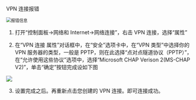 VPN 连接报错

<img src="https://img.mupaie.com/20200306153222.png" alt="报错信息" style="zoom:80%;" />

1. 打开“控制面板→网络和 Internet→网络连接”，右击 VPN 连接，选择“属性”

2. 在“VPN 连接 属性”对话框中，在“安全”选项卡中，在“VPN 类型”中选择你的 VPN 服务器的类型，一般是 PPTP，则在此选择“点对点隧道协议（PPTP）”，在“允许使用这些协议”选项中，选择“Microsoft CHAP Verison 2(MS-CHAP V2)”，单击“确定”按钮完成设如下图

![](https://img.mupaie.com/20200306153241.png)

3. 设置完成之后。再重新点击您创建的 VPN 连接。即可连接成功。